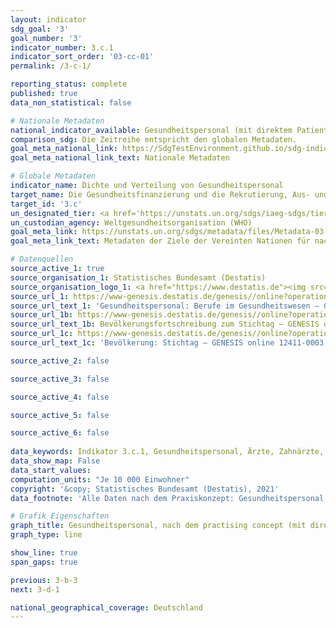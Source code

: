 ```yaml
---
layout: indicator    
sdg_goal: '3'    
goal_number: '3'    
indicator_number: 3.c.1    
indicator_sort_order: '03-cc-01'    
permalink: /3-c-1/    

reporting_status: complete    
published: true    
data_non_statistical: false    

# Nationale Metadaten    
national_indicator_available: Gesundheitspersonal (mit direktem Patientenkontakt)    
comparison_sdg: Die Zeitreihe entspricht den globalen Metadaten.    
goal_meta_national_link: https://SdgTestEnvironment.github.io/sdg-indicators/public/MetaDe/3.c.1.pdf    
goal_meta_national_link_text: Nationale Metadaten    

# Globale Metadaten    
indicator_name: Dichte und Verteilung von Gesundheitspersonal    
target_name: Die Gesundheitsfinanzierung und die Rekrutierung, Aus- und Weiterbildung und Bindung von Gesundheitsfachkräften in den Entwicklungsländern und insbesondere in den am wenigsten entwickelten Ländern und den kleinen Inselentwicklungsländern deutlich erhöhen    
target_id: '3.c'    
un_designated_tier: <a href='https://unstats.un.org/sdgs/iaeg-sdgs/tier-classification/' title='Klicken Sie hier um weitere Informationen zur UN-Tier-Klassifikation zu erhalten.'  target='_blank'>Tier I</a>    
un_custodian_agency: Weltgesundheitsorganisation (WHO)    
goal_meta_link: https://unstats.un.org/sdgs/metadata/files/Metadata-03-0C-01.pdf    
goal_meta_link_text: Metadaten der Ziele der Vereinten Nationen für nachhaltige Entwicklung    

# Datenquellen
source_active_1: true
source_organisation_1: Statistisches Bundesamt (Destatis)
source_organisation_logo_1: <a href="https://www.destatis.de"><img src="https://g205sdgs.github.io/sdg-indicators/public/OrgImgDe/destatis.png" alt="Logo destatis" style="height:60px; width:148px"/></a>
source_url_1: https://www-genesis.destatis.de/genesis//online?operation=table&code=23621-0002&bypass=true&language=de
source_url_text_1: 'Gesundheitspersonal: Berufe im Gesundheitswesen – GENESIS online 23621-0002'
source_url_1b: https://www-genesis.destatis.de/genesis//online?operation=table&code=12411-0003&bypass=true&language=de
source_url_text_1b: Bevölkerungsfortschreibung zum Stichtag – GENESIS online 12411-0003
source_url_1c: https://www-genesis.destatis.de/genesis//online?operation=table&code=12411-0003&bypass=true&language=de
source_url_text_1c: 'Bevölkerung: Stichtag – GENESIS online 12411-0003'

source_active_2: false

source_active_3: false

source_active_4: false

source_active_5: false

source_active_6: false
    
data_keywords: Indikator 3.c.1, Gesundheitspersonal, Ärzte, Zahnärzte,  Medizinisches Pflegepersonal sowie Personal in der Geburtshilfe, Apotheker, Weltgesundheitsorganisation (WHO)    
data_show_map: False    
data_start_values:     
computation_units: "Je 10 000 Einwohner"    
copyright: '&copy; Statistisches Bundesamt (Destatis), 2021'    
data_footnote: 'Alle Daten nach dem Praxiskonzept: Gesundheitspersonal, das in direktem Kontakt mit Patienten arbeitet. Medizinisches Pflegepersonal sowie Personal in der Geburtshilfe: 2018 vorläufige Daten.'    

# Grafik Eigenschaften    
graph_title: Gesundheitspersonal, nach dem practising concept (mit direktem Patientenkontakt)    
graph_type: line    

show_line: true
span_gaps: true    

previous: 3-b-3    
next: 3-d-1    

national_geographical_coverage: Deutschland    
---
```


<span></span>